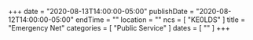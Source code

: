 +++
date = "2020-08-13T14:00:00-05:00"
publishDate = "2020-08-12T14:00:00-05:00"
endTime = ""
location = ""
ncs = [ "KE0LDS" ]
title = "Emergency Net"
categories = [ "Public Service" ]
dates = [ "" ]
+++
